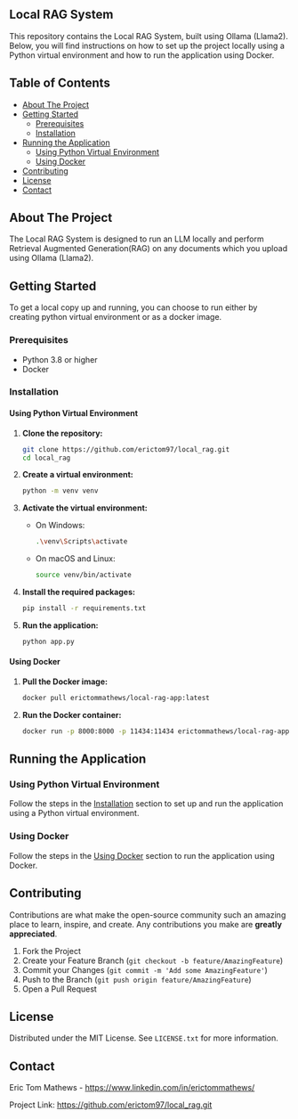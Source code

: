 ## Local RAG System

This repository contains the Local RAG System, built using Ollama (Llama2). Below, you will find instructions on how to set up the project locally using a Python virtual environment and how to run the application using Docker.

## Table of Contents

- [About The Project](#about-the-project)
- [Getting Started](#getting-started)
  - [Prerequisites](#prerequisites)
  - [Installation](#installation)
- [Running the Application](#running-the-application)
  - [Using Python Virtual Environment](#using-python-virtual-environment)
  - [Using Docker](#using-docker)
- [Contributing](#contributing)
- [License](#license)
- [Contact](#contact)

## About The Project

The Local RAG System is designed to run an LLM locally and perform Retrieval Augmented Generation(RAG) on any documents which you upload using Ollama (Llama2).

## Getting Started

To get a local copy up and running, you can choose to run either by creating python virtual environment or as a docker image.

### Prerequisites

- Python 3.8 or higher
- Docker

### Installation

#### Using Python Virtual Environment

1. **Clone the repository:**

    ```sh
    git clone https://github.com/erictom97/local_rag.git
    cd local_rag
    ```

2. **Create a virtual environment:**

    ```sh
    python -m venv venv
    ```

3. **Activate the virtual environment:**

    - On Windows:

        ```sh
        .\venv\Scripts\activate
        ```

    - On macOS and Linux:

        ```sh
        source venv/bin/activate
        ```

4. **Install the required packages:**

    ```sh
    pip install -r requirements.txt
    ```

5. **Run the application:**

    ```sh
    python app.py
    ```

#### Using Docker

1. **Pull the Docker image:**

    ```sh
    docker pull erictommathews/local-rag-app:latest
    ```

2. **Run the Docker container:**

    ```sh
    docker run -p 8000:8000 -p 11434:11434 erictommathews/local-rag-app:latest
    ```

## Running the Application

### Using Python Virtual Environment

Follow the steps in the [Installation](#installation) section to set up and run the application using a Python virtual environment.

### Using Docker

Follow the steps in the [Using Docker](#using-docker) section to run the application using Docker.

## Contributing

Contributions are what make the open-source community such an amazing place to learn, inspire, and create. Any contributions you make are **greatly appreciated**.

1. Fork the Project
2. Create your Feature Branch (`git checkout -b feature/AmazingFeature`)
3. Commit your Changes (`git commit -m 'Add some AmazingFeature'`)
4. Push to the Branch (`git push origin feature/AmazingFeature`)
5. Open a Pull Request

## License

Distributed under the MIT License. See `LICENSE.txt` for more information.

## Contact

Eric Tom Mathews - https://www.linkedin.com/in/erictommathews/

Project Link: https://github.com/erictom97/local_rag.git


